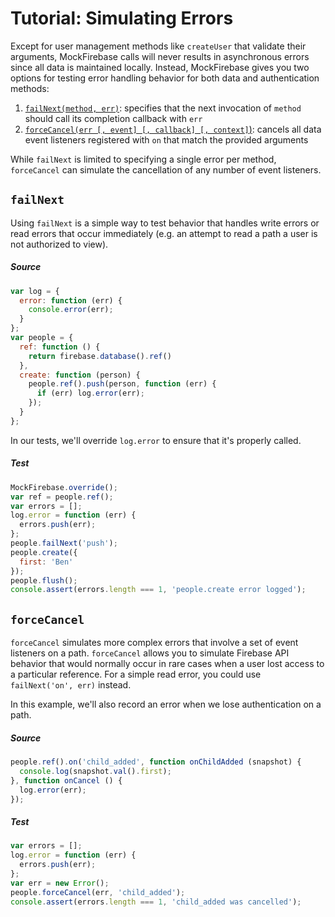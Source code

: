 # Tutorial: Simulating Errors

Except for user management methods like `createUser` that validate their arguments, MockFirebase calls will never results in asynchronous errors since all data is maintained locally. Instead, MockFirebase gives you two options for testing error handling behavior for both data and authentication methods:

1. [`failNext(method, err)`](../API.md#failnextmethod-err---undefined): specifies that the next invocation of `method` should call its completion callback with `err`
2. [`forceCancel(err [, event] [, callback] [, context]`)](../API.md#forcecancelerr--event--callback--context---undefined): cancels all data event listeners registered with `on` that match the provided arguments

While `failNext` is limited to specifying a single error per method, `forceCancel` can simulate the cancellation of any number of event listeners.

## `failNext`

Using `failNext` is a simple way to test behavior that handles write errors or read errors that occur immediately (e.g. an attempt to read a path a user is not authorized to view). 


##### Source

```js
var log = {
  error: function (err) {
    console.error(err);
  }
};
var people = {
  ref: function () {
    return firebase.database().ref()
  },
  create: function (person) {
    people.ref().push(person, function (err) {
      if (err) log.error(err);
    });
  }
};
```

In our tests, we'll override `log.error` to ensure that it's properly called.

##### Test

```js
MockFirebase.override();
var ref = people.ref();
var errors = [];
log.error = function (err) {
  errors.push(err);
};
people.failNext('push');
people.create({
  first: 'Ben'
});
people.flush();
console.assert(errors.length === 1, 'people.create error logged');
```

## `forceCancel`

`forceCancel` simulates more complex errors that involve a set of event listeners on a path. `forceCancel` allows you to simulate Firebase API behavior that would normally occur in rare cases when a user lost access to a particular reference. For a simple read error, you could use `failNext('on', err)` instead.

In this example, we'll also record an error when we lose authentication on a path.

##### Source
```js
people.ref().on('child_added', function onChildAdded (snapshot) {
  console.log(snapshot.val().first);
}, function onCancel () {
  log.error(err);
});
```

##### Test

```js
var errors = [];
log.error = function (err) {
  errors.push(err);
};
var err = new Error();
people.forceCancel(err, 'child_added');
console.assert(errors.length === 1, 'child_added was cancelled');
```
